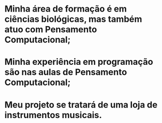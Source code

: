 # Minha área de formação é em ciências biológicas, mas também atuo com Pensamento Computacional;
# Minha experiência em programação são nas aulas de Pensamento Computacional;
# Meu projeto se tratará de uma loja de instrumentos musicais.

